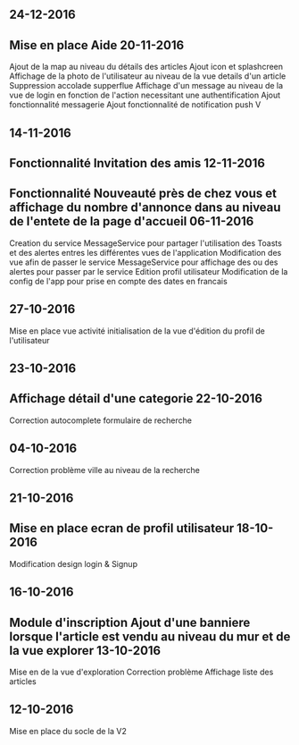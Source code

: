 24-12-2016
----------
Mise en place Aide 
20-11-2016
----------
Ajout de la map au niveau du détails des articles
Ajout icon et splashcreen
Affichage de la photo de l'utilisateur au niveau de la vue details d'un article
Suppression accolade supperflue
Affichage d'un message au niveau de la vue de login en fonction de l'action necessitant une authentification
Ajout fonctionnalité messagerie
Ajout fonctionnalité de notification push 
V

14-11-2016
----------
Fonctionnalité Invitation des amis 
12-11-2016
----------
Fonctionnalité Nouveauté près de chez vous et affichage du nombre d'annonce dans au niveau de l'entete de la page d'accueil
06-11-2016
----------
Creation du service MessageService pour partager l'utilisation des Toasts et des alertes entres les différentes vues de l'application
Modification des vue afin de passer le service MessageService pour affichage des ou des alertes pour passer par le service
Edition profil utilisateur
Modification de la config de l'app pour prise en compte des dates en francais

27-10-2016
----------
Mise en place vue activité
initialisation de la vue d'édition du profil de l'utilisateur

23-10-2016
----------
Affichage détail d'une categorie
22-10-2016
----------
Correction autocomplete formulaire de recherche

04-10-2016
----------
Correction problème ville au niveau de la recherche

21-10-2016
----------
Mise en place ecran de profil utilisateur
18-10-2016
----------
Modification design login & Signup 

16-10-2016
----------
Module d'inscription 
Ajout d'une banniere lorsque l'article est vendu au niveau du mur et de la vue explorer
13-10-2016
----------
Mise en de la vue d'exploration
Correction problème  Affichage liste des articles


12-10-2016
---
Mise en place du socle de la V2
